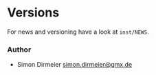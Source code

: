 Versions
========

For news and versioning have a look at `inst/NEWS`.

### Author

* Simon Dirmeier <a href="simon.dirmeier@gmx.de">simon.dirmeier@gmx.de</a>
